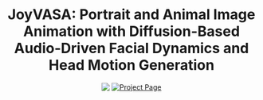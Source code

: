 <div style="display: flex; justify-content: center; align-items: center; text-align: center;">
  <div>
    <h1>JoyVASA: Portrait and Animal Image Animation with Diffusion-Based Audio-Driven Facial Dynamics and Head Motion Generation</h1>
    <div style="display: flex; justify-content: center; align-items: center; text-align: center;">
      <a href="https://arxiv.org/abs/2411.09209"><img src="https://img.shields.io/badge/arXiv-2411.09209-red"></a>
      &nbsp;
      <a href="https://jdh-algo.github.io/JoyVASA/"><img src="https://img.shields.io/badge/Project-HomePage-Green" alt="Project Page"></a>
    </div>
  </div>
</div>
